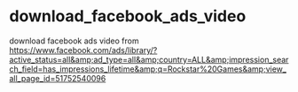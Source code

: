 # download_facebook_ads_video
download facebook ads video from https://www.facebook.com/ads/library/?active_status=all&amp;ad_type=all&amp;country=ALL&amp;impression_search_field=has_impressions_lifetime&amp;q=Rockstar%20Games&amp;view_all_page_id=51752540096
